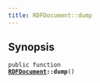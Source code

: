 ```yaml
---
title: RDFDocument::dump
---
```


## Synopsis

<code>public function <b><a href="RDFDocument">RDFDocument</a>::dump</b>()</code>

